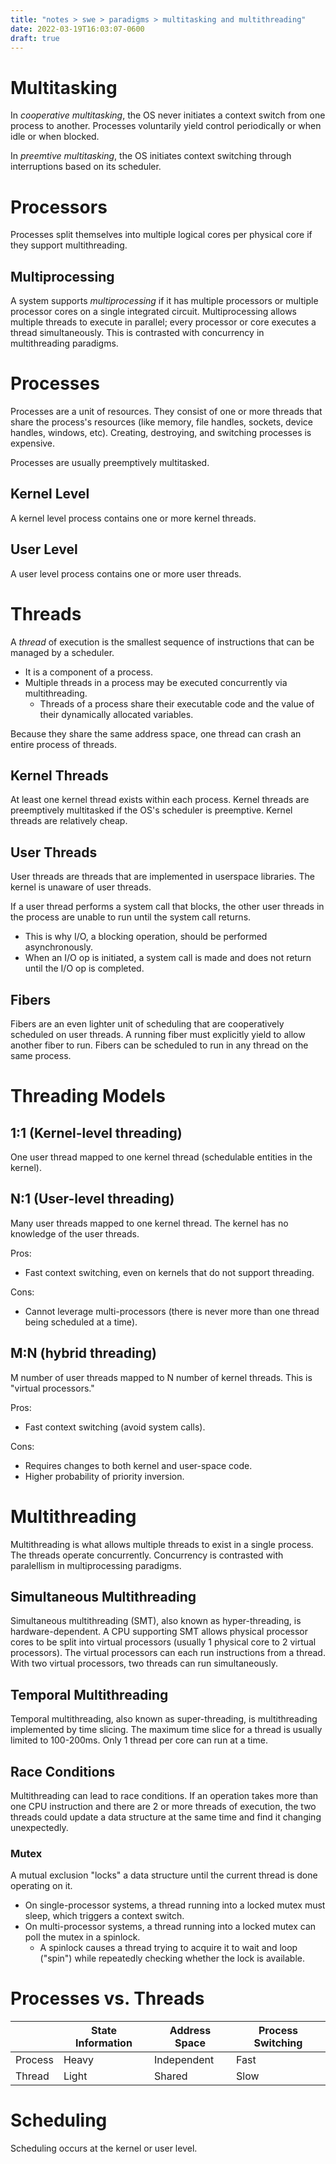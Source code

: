 ```yaml
---
title: "notes > swe > paradigms > multitasking and multithreading"
date: 2022-03-19T16:03:07-0600
draft: true
---
```

# Multitasking
In *cooperative multitasking*, the OS never initiates a context switch from one process to another. Processes voluntarily yield control periodically or when idle or when blocked.

In *preemtive multitasking*, the OS initiates context switching through interruptions based on its scheduler.

# Processors
Processes split themselves into multiple logical cores per physical core if they support multithreading.

## Multiprocessing
A system supports *multiprocessing* if it has multiple processors or multiple processor cores on a single integrated circuit.
Multiprocessing allows multiple threads to execute in parallel; every processor or core executes a thread simultaneously. This is contrasted with concurrency in multithreading paradigms.

# Processes
Processes are a unit of resources. They consist of one or more threads that share the process's resources (like memory, file handles, sockets, device handles, windows, etc).
Creating, destroying, and switching processes is expensive.

Processes are usually preemptively multitasked.

## Kernel Level
A kernel level process contains one or more kernel threads.

## User Level
A user level process contains one or more user threads.

# Threads
A *thread* of execution is the smallest sequence of instructions that can be managed by a scheduler.
- It is a component of a process.
- Multiple threads in a process may be executed concurrently via multithreading.
  - Threads of a process share their executable code and the value of their dynamically allocated variables.

Because they share the same address space, one thread can crash an entire process of threads.

## Kernel Threads
At least one kernel thread exists within each process.
Kernel threads are preemptively multitasked if the OS's scheduler is preemptive.
Kernel threads are relatively cheap.

## User Threads
User threads are threads that are implemented in userspace libraries.
The kernel is unaware of user threads.

If a user thread performs a system call that blocks, the other user threads in the process are unable to run until the system call returns.
- This is why I/O, a blocking operation, should be performed asynchronously.
- When an I/O op is initiated, a system call is made and does not return until the I/O op is completed.

## Fibers
Fibers are an even lighter unit of scheduling that are cooperatively scheduled on user threads.
A running fiber must explicitly yield to allow another fiber to run.
Fibers can be scheduled to run in any thread on the same process.

# Threading Models
## 1:1 (Kernel-level threading)
One user thread mapped to one kernel thread (schedulable entities in the kernel).

## N:1 (User-level threading)
Many user threads mapped to one kernel thread.
The kernel has no knowledge of the user threads.

Pros:
- Fast context switching, even on kernels that do not support threading.

Cons:
- Cannot leverage multi-processors (there is never more than one thread being scheduled at a time).

## M:N (hybrid threading)
M number of user threads mapped to N number of kernel threads.
This is "virtual processors."

Pros:
- Fast context switching (avoid system calls).

Cons:
- Requires changes to both kernel and user-space code.
- Higher probability of priority inversion.

# Multithreading
Multithreading is what allows multiple threads to exist in a single process. The threads operate concurrently. Concurrency is contrasted with paralellism in multiprocessing paradigms.

## Simultaneous Multithreading
Simultaneous multithreading (SMT), also known as hyper-threading, is hardware-dependent. A CPU supporting SMT allows physical processor cores to be split into virtual processors (usually 1 physical core to 2 virtual processors). The virtual processors can each run instructions from a thread. With two virtual processors, two threads can run simultaneously.

## Temporal Multithreading
Temporal multithreading, also known as super-threading, is multithreading implemented by time slicing. The maximum time slice for a thread is usually limited to 100-200ms. Only 1 thread per core can run at a time.

## Race Conditions
Multithreading can lead to race conditions. If an operation takes more than one CPU instruction and there are 2 or more threads of execution, the two threads could update a data structure at the same time and find it changing unexpectedly.

### Mutex
A mutual exclusion "locks" a data structure until the current thread is done operating on it.
- On single-processor systems, a thread running into a locked mutex must sleep, which triggers a context switch.
- On multi-processor systems, a thread running into a locked mutex can poll the mutex in a spinlock.
  - A spinlock causes a thread trying to acquire it to wait and loop ("spin") while repeatedly checking whether the lock is available.

# Processes vs. Threads
|        | State Information | Address Space | Process Switching |
|---------|-----------------------|-------------------|-----------------------|
| Process | Heavy                 | Independent       | Fast                  |
| Thread  | Light                 | Shared            | Slow                  |

# Scheduling
Scheduling occurs at the kernel or user level.